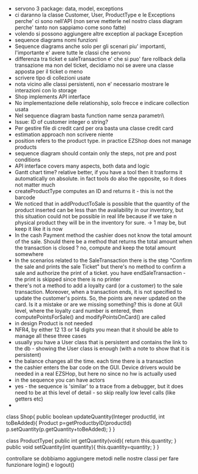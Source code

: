 - servono 3 package: data, model, exceptions
- ci daranno la classe Customer, User, ProductType e le Exceptions perche' ci sono nell'API (non serve metterle nel nostro class diagram perche' tanto non sappiamo come sono fatte)
- volendo si possono aggiungere altre exception al package Exception
- sequence diagrams nomi funzioni
- Sequence diagrams anche solo per gli scenari piu' importanti, l'importante e' avere tutte le classi che servono
- differenza tra ticket e saleTransaction e' che si puo' fare rollback della transazione ma non del ticket, decidiamo noi se avere una classe apposta per il ticket o meno
- scrivere tipo di collezioni usate
- nota vicino alle classi persistenti, non e' necessario mostrare le interazioni con lo storage
- Shop implements API interface
- No implementazione delle relationship, solo frecce e indicare collection usata 
- Nel sequence diagram basta function name senza parametri\
- Issue: ID of customer integer o string?
- Per gestire file di credit card per ora basta una classe credit card
- estimation approach non scrivere niente
- position refers to the product type. in practice EZShop does not manage products
- sequence diagram should contain only the steps, not pre and post conditions
- API interface covers many aspects, both data and logic
- Gantt chart time? relative better, if you have a tool then it trasforms it automatically on absolute. in fact tools do also the opposite, so it does not matter much
- createProductType computes an ID and returns it - this is not the barcode
- We noticed that in addProductToSale is possible that the quantity of the product inserted can be less than the availability in our inventory, but this situation could not be possible in real life because if we take n physical product they will be in the inventory for sure. -> 1 may be, but keep it like it is now
- In the cash Payment method the cashier does not know the total amount of the sale. Should there be a method that returns the total amount when the transaction is closed ? no, compute and keep the total amount somewhere
- In the scenarios related to the SaleTransaction there is the step "Confirm the sale and prints the sale Ticket" but there's no method to confirm a sale and authorize the print of a ticket. you have endSaleTransaction - the print is skipped since there is no printer
- there's not a method to add a loyalty card (or a customer) to the sale transaction. Moreover, when a transaction ends, it is not specified to update the customer's points. So, the points are never updated on the card. Is it a mistake or are we missing something? this is done at GUI level, where the loyalty card number is entered, then computePointsForSale() and modifyPointsOnCard() are called
- in design Product is not needed
-  NFR4, by either 12 13 or 14 digits you mean that it should be able to manage all these three cases
- usually you have a User class that is persistent and contains the link to the db - showing the User class is enough (with a note to show that it is persistent)
- the balance changes all the time. each time there is a transaction
- the cashier enters the bar code on the GUI. Device drivers would be needed in a real EZSHop, but here no since no hw is actually used
- in the sequence you can have actors
- yes - the sequence is 'similar' to a trace from a debugger, but it does need to be at this level of detail  - so skip really low level calls (like getters etc)
- 
class Shop{
    public boolean updateQuantity(Integer productId, int toBeAdded){
        Product p=getProductbyID(productId)
        p.setQuantity(p.getQuantity+toBeAdded);
    }
}



class ProductType{
    public int getQuantity(void){
        return this.quantity;
    }
    public void setQuantity(int quantity){
        this.quantity=quantity;
    }
}

controllare se dobbiamo aggiungere metodi nelle nostre classi per fare funzionare login() e logout()
